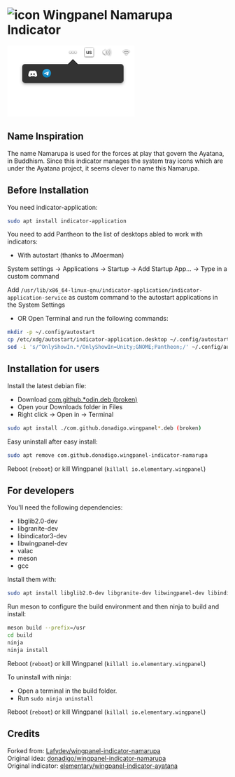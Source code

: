 # ![icon](data/icon.png) Wingpanel Namarupa Indicator

![Screenshot](data/screenshot.png)

## Name Inspiration

The name Namarupa is used for the forces at play that govern the Ayatana, in Buddhism. Since this indicator manages the system tray icons which are under the Ayatana project, it seems clever to name this Namarupa.

## Before Installation

You need indicator-application:

```bash
sudo apt install indicator-application
```

You need to add Pantheon to the list of desktops abled to work with indicators:  

- With autostart (thanks to JMoerman)  

System settings -> Applications -> Startup -> Add Startup App… -> Type in a custom command

Add `/usr/lib/x86_64-linux-gnu/indicator-application/indicator-application-service` as custom command to the autostart applications in the System Settings  

- OR Open Terminal and run the following commands:

```bash
mkdir -p ~/.config/autostart
cp /etc/xdg/autostart/indicator-application.desktop ~/.config/autostart/
sed -i 's/^OnlyShowIn.*/OnlyShowIn=Unity;GNOME;Pantheon;/' ~/.config/autostart/indicator-application.desktop
```

## Installation for users

Install the latest debian file:

- Download <a href="https://github.com/lenemter/wingpanel-indicator-namarupa/blob/master/com.github.donadigo.wingpanel-indicator-namarupa_1.0.2_odin.deb-broken">com.github.*odin.deb (broken)</a>
- Open your Downloads folder in Files
- Right click -> Open in -> Terminal

```bash
sudo apt install ./com.github.donadigo.wingpanel*.deb (broken)
```

Easy uninstall after easy install:

```bash
sudo apt remove com.github.donadigo.wingpanel-indicator-namarupa
```

Reboot (`reboot`) or kill Wingpanel (`killall io.elementary.wingpanel`)
  
## For developers

You'll need the following dependencies:

- libglib2.0-dev
- libgranite-dev
- libindicator3-dev
- libwingpanel-dev
- valac
- meson
- gcc

Install them with:

```bash
sudo apt install libglib2.0-dev libgranite-dev libwingpanel-dev libindicator3-dev valac meson gcc
```

Run meson to configure the build environment and then ninja to build and install:

```bash
meson build --prefix=/usr
cd build
ninja
ninja install
```

Reboot (`reboot`) or kill Wingpanel (`killall io.elementary.wingpanel`)

To uninstall with ninja:

- Open a terminal in the build folder.
- Run `sudo ninja uninstall`

Reboot (`reboot`) or kill Wingpanel (`killall io.elementary.wingpanel`)

## Credits

Forked from: [Lafydev/wingpanel-indicator-namarupa](https://github.com/Lafydev/wingpanel-indicator-namarupa)  
Original idea: [donadigo/wingpanel-indicator-namarupa](https://github.com/donadigo/wingpanel-indicator-namarupa)  
Original indicator: [elementary/wingpanel-indicator-ayatana](https://github.com/elementary/wingpanel-indicator-ayatana)
